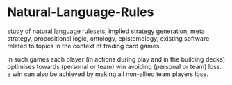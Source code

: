 # Natural-Language-Rules 

study of natural language rulesets, implied strategy generation, meta strategy, propositional logic, ontology, epistemology, existing software related to topics in the context of trading card games.  

in such games each player (in actions during play and in the building decks) optimises towards (personal or team) win avoiding (personal or team) loss. a win can also be achieved by making all non-allied team players lose.
